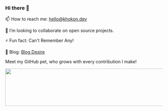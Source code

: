 ### Hi there 👋

<!--
**khokonm/khokonm** is a ✨ _special_ ✨ repository because its `README.md` (this file) appears on your GitHub profile.
-->
📫 How to reach me: hello@khokon.dev

👯 I’m looking to collaborate on open source projects.

⚡ Fun fact: Can't Remember Any!

📰 Blog: [Blog Desire](https://www.blogdesire.com)

Meet my GitHub pet, who grows with every contribution I make!


<img
  src="https://render.gitanimals.org/lines/khokonm"
  width="600"
  height="120"
/>

